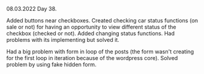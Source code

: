 08.03.2022
Day 38.

Added buttons near checkboxes. 
Created checking car status functions (on sale or not) for having an opportunity to view different status of the checkbox (checked or not).
Added changing status functions. Had problems with its implementing but solved it. 

Had a big problem with form in loop of the posts (the form wasn't creating for the first loop in iteration because of the wordpress core). Solved problem by using fake hidden form.

